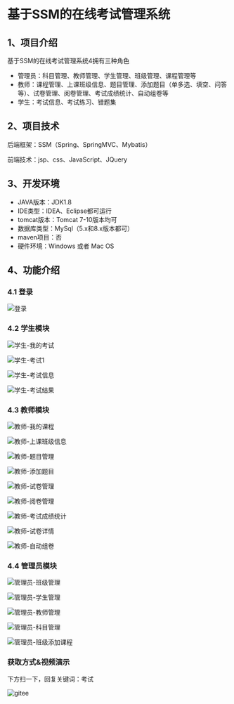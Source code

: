 # 基于SSM的在线考试管理系统


## 1、项目介绍

基于SSM的在线考试管理系统4拥有三种角色

- 管理员：科目管理、教师管理、学生管理、班级管理、课程管理等
- 教师：课程管理、上课班级信息、题目管理、添加题目（单多选、填空、问答等）、试卷管理、阅卷管理、考试成绩统计、自动组卷等
- 学生：考试信息、考试练习、错题集


## 2、项目技术

后端框架：SSM（Spring、SpringMVC、Mybatis）

前端技术：jsp、css、JavaScript、JQuery

## 3、开发环境

- JAVA版本：JDK1.8
- IDE类型：IDEA、Eclipse都可运行
- tomcat版本：Tomcat 7-10版本均可
- 数据库类型：MySql（5.x和8.x版本都可） 
- maven项目：否
- 硬件环境：Windows 或者 Mac OS


## 4、功能介绍

### 4.1 登录

![登录](https://project-images-1256969109.cos.ap-chongqing.myqcloud.com/Typora-Images/202208131640087.jpg)

### 4.2 学生模块

![学生-我的考试](https://project-images-1256969109.cos.ap-chongqing.myqcloud.com/Typora-Images/202208131641016.jpg)

![学生-考试1](https://project-images-1256969109.cos.ap-chongqing.myqcloud.com/Typora-Images/202208131641095.jpg)

![学生-考试信息](https://project-images-1256969109.cos.ap-chongqing.myqcloud.com/Typora-Images/202208131641585.jpg)

![学生-考试结果](https://project-images-1256969109.cos.ap-chongqing.myqcloud.com/Typora-Images/202208131641697.jpg)

### 4.3 教师模块

![教师-我的课程](https://project-images-1256969109.cos.ap-chongqing.myqcloud.com/Typora-Images/202208131641404.jpg)

![教师-上课班级信息](https://project-images-1256969109.cos.ap-chongqing.myqcloud.com/Typora-Images/202208131641086.jpg)

![教师-题目管理](https://project-images-1256969109.cos.ap-chongqing.myqcloud.com/Typora-Images/202208131641747.jpg)

![教师-添加题目](https://project-images-1256969109.cos.ap-chongqing.myqcloud.com/Typora-Images/202208131641894.jpg)

![教师-试卷管理](https://project-images-1256969109.cos.ap-chongqing.myqcloud.com/Typora-Images/202208131641831.jpg)

![教师-阅卷管理](https://project-images-1256969109.cos.ap-chongqing.myqcloud.com/Typora-Images/202208131641419.jpg)

![教师-考试成绩统计](https://project-images-1256969109.cos.ap-chongqing.myqcloud.com/Typora-Images/202208131641084.jpg)

![教师-试卷详情](https://project-images-1256969109.cos.ap-chongqing.myqcloud.com/Typora-Images/202208131641983.jpg)

![教师-自动组卷](https://project-images-1256969109.cos.ap-chongqing.myqcloud.com/Typora-Images/202208131641939.jpg)

### 4.4 管理员模块

![管理员-班级管理](https://project-images-1256969109.cos.ap-chongqing.myqcloud.com/Typora-Images/202208131642180.jpg)

![管理员-学生管理](https://project-images-1256969109.cos.ap-chongqing.myqcloud.com/Typora-Images/202208131642262.jpg)

![管理员-教师管理](https://project-images-1256969109.cos.ap-chongqing.myqcloud.com/Typora-Images/202208131642026.jpg)

![管理员-科目管理](https://project-images-1256969109.cos.ap-chongqing.myqcloud.com/Typora-Images/202208131642448.jpg)

![管理员-班级添加课程](https://project-images-1256969109.cos.ap-chongqing.myqcloud.com/Typora-Images/202208131642536.jpg)
### 获取方式&视频演示

下方扫一下，回复关键词：考试

![gitee](https://project-images-1256969109.cos.ap-chongqing.myqcloud.com/Typora-Images/202309291447341.png)
